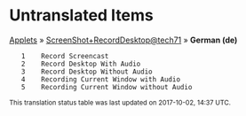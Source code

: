 # Untranslated Items
[Applets](../../../README.md) &#187; [ScreenShot+RecordDesktop@tech71](../README.md) &#187; **German (de)**

       1	Record Screencast
       2	Record Desktop With Audio
       3	Record Desktop Without Audio
       4	Recording Current Window with Audio
       5	Recording Current Window without Audio

<sup>This translation status table was last updated on 2017-10-02, 14:37 UTC.</sup>
